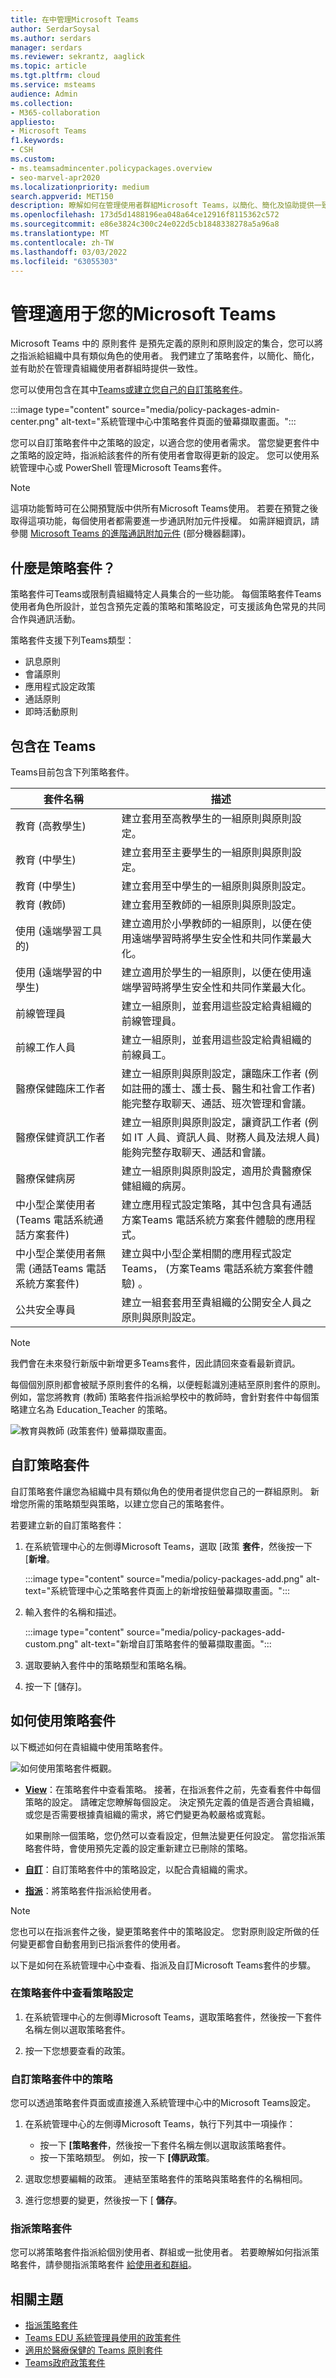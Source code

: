 ```yaml
---
title: 在中管理Microsoft Teams
author: SerdarSoysal
ms.author: serdars
manager: serdars
ms.reviewer: sekrantz, aaglick
ms.topic: article
ms.tgt.pltfrm: cloud
ms.service: msteams
audience: Admin
ms.collection:
- M365-collaboration
appliesto:
- Microsoft Teams
f1.keywords:
- CSH
ms.custom:
- ms.teamsadmincenter.policypackages.overview
- seo-marvel-apr2020
ms.localizationpriority: medium
search.appverid: MET150
description: 瞭解如何在管理使用者群組Microsoft Teams，以簡化、簡化及協助提供一致性。
ms.openlocfilehash: 173d5d1488196ea048a64ce12916f8115362c572
ms.sourcegitcommit: e86e3824c300c24e022d5cb1848338278a5a96a8
ms.translationtype: MT
ms.contentlocale: zh-TW
ms.lasthandoff: 03/03/2022
ms.locfileid: "63055303"
---
```

# <a name="manage-policy-packages-for-microsoft-teams"></a>管理適用于您的Microsoft Teams

Microsoft Teams 中的 原則套件 是預先定義的原則和原則設定的集合，您可以將之指派給組織中具有類似角色的使用者。 我們建立了策略套件，以簡化、簡化，並有助於在管理貴組織使用者群組時提供一致性。  

您可以使用包含在其中[Teams](#policy-packages-included-in-teams)[或建立您自己的自訂策略套件](#custom-policy-packages)。

:::image type="content" source="media/policy-packages-admin-center.png" alt-text="系統管理中心中策略套件頁面的螢幕擷取畫面。":::

您可以自訂策略套件中之策略的設定，以適合您的使用者需求。 當您變更套件中之策略的設定時，指派給該套件的所有使用者會取得更新的設定。 您可以使用系統管理中心或 PowerShell 管理Microsoft Teams套件。

> [!NOTE]
> 這項功能暫時可在公開預覽版中供所有Microsoft Teams使用。 若要在預覽之後取得這項功能，每個使用者都需要進一步通訊附加元件授權。 如需詳細資訊，請參閱 [Microsoft Teams 的進階通訊附加元件](/microsoftteams/teams-add-on-licensing/advanced-communications) (部分機器翻譯)。

## <a name="what-is-a-policy-package"></a>什麼是策略套件？

策略套件可Teams或限制貴組織特定人員集合的一些功能。 每個策略套件Teams使用者角色所設計，並包含預先定義的策略和策略設定，可支援該角色常見的共同合作與通訊活動。

策略套件支援下列Teams類型：

- 訊息原則
- 會議原則
- 應用程式設定政策
- 通話原則
- 即時活動原則

## <a name="policy-packages-included-in-teams"></a>包含在 Teams

Teams目前包含下列策略套件。

| 套件名稱 | 描述 |
|---------|---------|
|教育 (高教學生)     |建立套用至高教學生的一組原則與原則設定。|
|教育 (中學生)    |建立套用至主要學生的一組原則與原則設定。|
|教育 (中學生)     |建立套用至中學生的一組原則與原則設定。         |
|教育 (教師)     |建立套用至教師的一組原則與原則設定。      |
|使用 (遠端學習工具的)     |建立適用於小學教師的一組原則，以便在使用遠端學習時將學生安全性和共同作業最大化。      |
|使用 (遠端學習的中學生)     |建立適用於學生的一組原則，以便在使用遠端學習時將學生安全性和共同作業最大化。      |
|前線管理員 |建立一組原則，並套用這些設定給貴組織的前線管理員。 |
|前線工作人員 |建立一組原則，並套用這些設定給貴組織的前線員工。 |
|醫療保健臨床工作者  |建立一組原則與原則設定，讓臨床工作者 (例如註冊的護士、護士長、醫生和社會工作者) 能完整存取聊天、通話、班次管理和會議。 |
|醫療保健資訊工作者  |建立一組原則與原則設定，讓資訊工作者 (例如 IT 人員、資訊人員、財務人員及法規人員) 能夠完整存取聊天、通話和會議。|
|醫療保健病房  |建立一組原則與原則設定，適用於貴醫療保健組織的病房。|
|中小型企業使用者 (Teams 電話系統通話方案套件)  |建立應用程式設定策略，其中包含具有通話方案Teams 電話系統方案套件體驗的應用程式。|
|中小型企業使用者無需 (通話Teams 電話系統方案套件)  |建立與中小型企業相關的應用程式設定Teams， (方案Teams 電話系統方案套件體驗) 。
|公共安全專員   |建立一組套套用至貴組織的公開安全人員之原則與原則設定。|

> [!NOTE]
> 我們會在未來發行新版中新增更多Teams套件，因此請回來查看最新資訊。  

每個個別原則都會被賦予原則套件的名稱，以便輕鬆識別連結至原則套件的原則。
例如，當您將教育 (教師) 策略套件指派給學校中的教師時，會針對套件中每個策略建立名為 Education_Teacher 的策略。

![教育與教師 (政策套件) 螢幕擷取畫面。](media/policy-packages-education_teacher.png)

## <a name="custom-policy-packages"></a>自訂策略套件

自訂策略套件讓您為組織中具有類似角色的使用者提供您自己的一群組原則。 新增您所需的策略類型與策略，以建立您自己的策略套件。

若要建立新的自訂策略套件：

1. 在系統管理中心的左側導Microsoft Teams，選取 [政策 **套件**，然後按一下 [**新增**。

    :::image type="content" source="media/policy-packages-add.png" alt-text="系統管理中心之策略套件頁面上的新增按鈕螢幕擷取畫面。":::

2. 輸入套件的名稱和描述。

    :::image type="content" source="media/policy-packages-add-custom.png" alt-text="新增自訂策略套件的螢幕擷取畫面。":::

3. 選取要納入套件中的策略類型和策略名稱。

4. 按一下 [儲存]。

## <a name="how-to-use-policy-packages"></a>如何使用策略套件

以下概述如何在貴組織中使用策略套件。

![如何使用策略套件概觀。](media/manage-policy-packages-overview.png)

- **[View](#view-the-settings-of-a-policy-in-a-policy-package)**：在策略套件中查看策略。 接著，在指派套件之前，先查看套件中每個策略的設定。 請確定您瞭解每個設定。 決定預先定義的值是否適合貴組織，或您是否需要根據貴組織的需求，將它們變更為較嚴格或寬鬆。

    如果刪除一個策略，您仍然可以查看設定，但無法變更任何設定。 當您指派策略套件時，會使用預先定義的設定重新建立已刪除的策略。

- **[自訂](#customize-policies-in-a-policy-package)**：自訂策略套件中的策略設定，以配合貴組織的需求。

- **[指派](#assign-a-policy-package)**：將策略套件指派給使用者。  

> [!NOTE]
> 您也可以在指派套件之後，變更策略套件中的策略設定。 您對原則設定所做的任何變更都會自動套用到已指派套件的使用者。

以下是如何在系統管理中心中查看、指派及自訂Microsoft Teams套件的步驟。

### <a name="view-the-settings-of-a-policy-in-a-policy-package"></a>在策略套件中查看策略設定

1. 在系統管理中心的左側導Microsoft Teams，選取策略套件，然後按一下套件名稱左側以選取策略套件。

2. 按一下您想要查看的政策。

### <a name="customize-policies-in-a-policy-package"></a>自訂策略套件中的策略

您可以透過策略套件頁面或直接進入系統管理中心中的Microsoft Teams設定。

1. 在系統管理中心的左側導Microsoft Teams，執行下列其中一項操作：
    - 按一下 **[策略套件**，然後按一下套件名稱左側以選取該策略套件。
    - 按一下策略類型。  例如，按一下 **[傳訊政策**。

2. 選取您想要編輯的政策。 連結至策略套件的策略與策略套件的名稱相同。

3. 進行您想要的變更，然後按一下 [ **儲存**。

### <a name="assign-a-policy-package"></a>指派策略套件

您可以將策略套件指派給個別使用者、群組或一批使用者。 若要瞭解如何指派策略套件，請參閱指派策略套件 [給使用者和群組](assign-policy-packages.md)。

## <a name="related-topics"></a>相關主題

- [指派策略套件](assign-policy-packages.md)
- [Teams EDU 系統管理員使用的政策套件](policy-packages-edu.md)
- [適用於醫療保健的 Teams 原則套件](policy-packages-healthcare.md)
- [Teams政府政策套件](policy-packages-gov.md)
